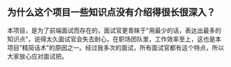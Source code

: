 ## 为什么这个项目一些知识点没有介绍得很长很深入？

本项目，是为了前端面试而存在的，面试官更青睐于"用最少的话，表达出最多的知识点"，说得太久面试官会失去耐心，在职场团队里，工作效率至上，这也是本项目"精简话术"的原因之一。经过我多次的面试，所有面试官都有这个特点，所以大家放心应对面试把。
